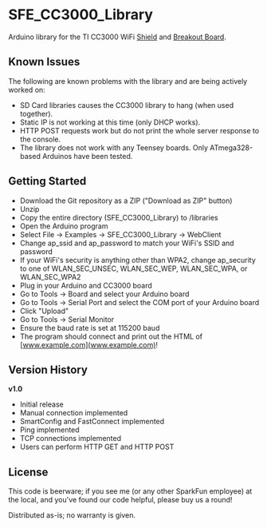 SFE_CC3000_Library
==============

Arduino library for the TI CC3000 WiFi [Shield](https://www.sparkfun.com/products/12071) and [Breakout Board](https://www.sparkfun.com/products/12072).

Known Issues
------------

The following are known problems with the library and are being actively worked on:

* SD Card libraries causes the CC3000 library to hang (when used together).
* Static IP is not working at this time (only DHCP works).
* HTTP POST requests work but do not print the whole server response to the console.
* The library does not work with any Teensey boards. Only ATmega328-based Arduinos have been tested.

Getting Started
---------------

* Download the Git repository as a ZIP ("Download as ZIP" button)
* Unzip
* Copy the entire directory (SFE_CC3000_Library) to <Arduino installation directory>/libraries
* Open the Arduino program
* Select File -> Examples -> SFE_CC3000_Library -> WebClient
* Change ap_ssid and ap_password to match your WiFi's SSID and password
* If your WiFi's security is anything other than WPA2, change ap_security to one of WLAN_SEC_UNSEC, WLAN_SEC_WEP, WLAN_SEC_WPA, or WLAN_SEC_WPA2
* Plug in your Arduino and CC3000 board
* Go to Tools -> Board and select your Arduino board
* Go to Tools -> Serial Port and select the COM port of your Arduino board
* Click "Upload"
* Go to Tools -> Serial Monitor
* Ensure the baud rate is set at 115200 baud
* The program should connect and print out the HTML of [www.example.com](www.example.com)!

Version History
---------------

**v1.0**

* Initial release
* Manual connection implemented
* SmartConfig and FastConnect implemented
* Ping implemented
* TCP connections implemented
* Users can perform HTTP GET and HTTP POST

License
-------

This code is beerware; if you see me (or any other SparkFun employee) at the local, and you've found our code helpful, please buy us a round!

Distributed as-is; no warranty is given.